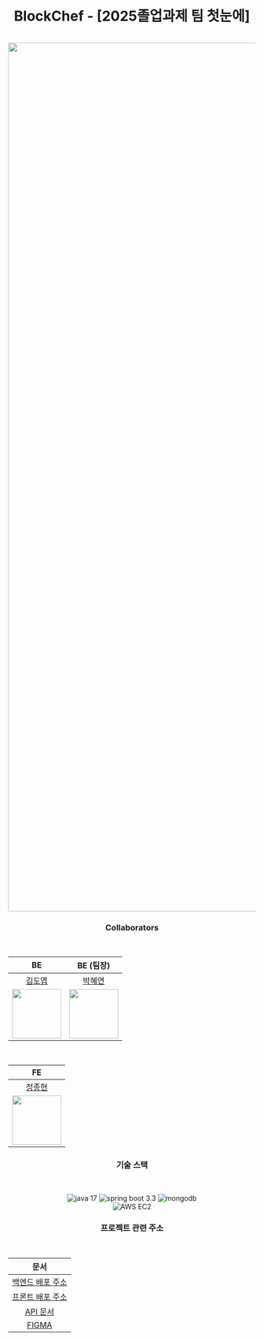 
<div align="center">
  
# BlockChef - [2025졸업과제 팀 첫눈에]
</br>

<img width="1920" height="1764" alt="1920w light" src="https://github.com/user-attachments/assets/853ff701-ecb7-41a5-8f13-942eb435d0b6" />

</div>

<div align="center">

### Collaborators
  </br>
  
| BE | BE (팀장) |
| ------------- | ------------- |
| <div align="center">[김도엽](https://github.com/Doyeop-02)</div> | <div align="center">[박혜연](https://github.com/hyyyh0x)</div> |
| <div align="center"><img src="https://avatars.githubusercontent.com/u/127001462?v=4" width="100"></div> | <div align="center"><img src="https://avatars.githubusercontent.com/u/141637975?v=4" width="100"></div> |
</br>

| FE |
| ------------- |
| <div align="center">[정종현](https://github.com/general706)</div> |
| <div align="center"><img src="https://avatars.githubusercontent.com/u/171523870?v=4" width="100"></div> |
</div>

<div align="center">
  
### 기술 스택

  </br>
  
![java 17](https://img.shields.io/badge/-Java%2017-ED8B00?style=flat-square&logo=java&logoColor=white)
![spring boot 3.3](https://img.shields.io/badge/Spring%20boot%203.3-6DB33F?style=flat-square&logo=springboot&logoColor=white)
![mongodb](https://img.shields.io/badge/MongoDB-47A248?style=flat-square&logo=mongodb&logoColor=white)
</br>
![AWS EC2](https://img.shields.io/badge/AWS%20EC2-FF9900?style=flat-square&logo=amazonec2&logoColor=white)
</div>


<div align="center">
  
### 프로젝트 관련 주소
  </br>
  
|                                                                                                                  문서                                                                                                                   |
|:-------------------------------------------------------------------------------------------------------------------------------------------------------------------------------------------------------------------------------------:|
|                                                                                                 [백엔드 배포 주소](https://blockchef.store/)                                                                                                 |
|                                                                                                 [프론트 배포 주소](https://blockchef-front.netlify.app/)                                                                                                 |
|                                                                                                 [API 문서](https://blockchef-swagger.netlify.app/)                                                                                                 |
|                                                                                                 [FIGMA](https://www.figma.com/design/ATVy8haEJiOXVJb0Rc4yea/BlockChef?node-id=183-185&t=iqKpNKxV9ObGr6Ee-0)                                                                                                 |
</div>

